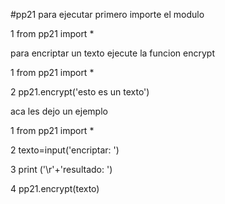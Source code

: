 #pp21
para ejecutar primero importe el modulo

1 from pp21 import *

para encriptar un texto ejecute la funcion encrypt

1 from pp21 import *

2 pp21.encrypt('esto es un texto')

aca les dejo un ejemplo

1 from pp21 import *

2 texto=input('encriptar: ')

3 print ('\r'+'resultado: ')

4 pp21.encrypt(texto)

